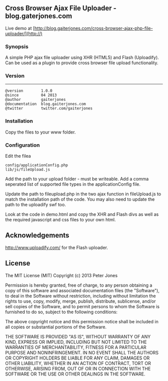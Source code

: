 ## Cross Browser Ajax File Uploader - blog.gaterjones.com

Live demo at [http://blog.gaiterjones.com/cross-browser-ajax-php-file-uploader/](http://)

### Synopsis
A simple PHP ajax file uploader using XHR (HTML5) and Flash (Uploadify). Can be used as a plugin to provide cross browser file upload functionality.

### Version
***
	@version		1.0.0
	@since			04 2013
	@author			gaiterjones
	@documentation	blog.gaiterjones.com
	@twitter		twitter.com/gaiterjones
	
### Installation

Copy the files to your www folder.

### Configuration

Edit the filea

	config/applicationConfig.php
	lib/js/fileUpload.js
	

Add the path to your upload folder - must be writeable. Add a comma seperated list of supported file types in the applicationConfig file.

Update the path to fileupload.php in the two ajax function in fileUpload.js to match the installation path of the code. You may also need to update the path to the uploadify swf too.

Look at the code in demo.html and copy the XHR and Flash divs as well as the required javascript and css files to your own html.


## Acknowledgements
http://www.uploadify.com/ for the Flash uploader.

## License

The MIT License (MIT)
Copyright (c) 2013 Peter Jones

Permission is hereby granted, free of charge, to any person obtaining a copy of this software and associated documentation files (the "Software"), to deal in the Software without restriction, including without limitation the rights to use, copy, modify, merge, publish, distribute, sublicense, and/or sell copies of the Software, and to permit persons to whom the Software is furnished to do so, subject to the following conditions:

The above copyright notice and this permission notice shall be included in all copies or substantial portions of the Software.

THE SOFTWARE IS PROVIDED "AS IS", WITHOUT WARRANTY OF ANY KIND, EXPRESS OR IMPLIED, INCLUDING BUT NOT LIMITED TO THE WARRANTIES OF MERCHANTABILITY, FITNESS FOR A PARTICULAR PURPOSE AND NONINFRINGEMENT. IN NO EVENT SHALL THE AUTHORS OR COPYRIGHT HOLDERS BE LIABLE FOR ANY CLAIM, DAMAGES OR OTHER LIABILITY, WHETHER IN AN ACTION OF CONTRACT, TORT OR OTHERWISE, ARISING FROM, OUT OF OR IN CONNECTION WITH THE SOFTWARE OR THE USE OR OTHER DEALINGS IN THE SOFTWARE.